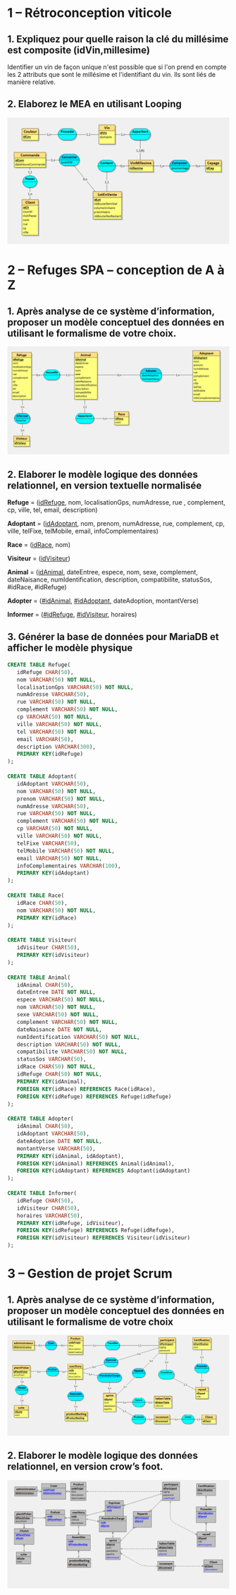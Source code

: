 # 1 – Rétroconception viticole

## 1. Expliquez pour quelle raison la clé du millésime est composite (idVin,millesime)

Identifier un vin de façon unique n'est possible que si l'on prend en compte les 2 attributs que sont le millésime et l'identifiant du vin. Ils sont liés de manière relative. 

## 2. Elaborez le MEA en utilisant Looping
![](vin2.png)

# 2 – Refuges SPA – conception de A à Z

## 1. Après analyse de ce système d’information, proposer un modèle conceptuel des données en utilisant le formalisme de votre choix.

 

![](spa3.png)

## 2. Elaborer le modèle logique des données relationnel, en version textuelle normalisée

**Refuge** = (<ins>idRefuge</ins>, nom, localisationGps, numAdresse, rue , complement, cp, ville, tel, email, description)  

**Adoptant** = (<ins>idAdoptant</ins>, nom, prenom, numAdresse, rue, complement, cp, ville, telFixe, telMobile, email, infoComplementaires)  

**Race** = (<ins>idRace</ins>, nom)  

**Visiteur** = (<ins>idVisiteur</ins>)  

**Animal** = (<ins>idAnimal</ins>, dateEntree, espece, nom, sexe, complement, dateNaisance, numIdentification, description, compatibilite, statusSos, #idRace, #idRefuge)  

**Adopter** = (<ins>#idAnimal</ins>, <ins>#idAdoptant</ins>, dateAdoption, montantVerse)  

**Informer** = (<ins>#idRefuge</ins>, <ins>#idVisiteur</ins>, horaires)  




## 3. Générer la base de données pour MariaDB et afficher le modèle physique

```sql
CREATE TABLE Refuge(
   idRefuge CHAR(50),
   nom VARCHAR(50) NOT NULL,
   localisationGps VARCHAR(50) NOT NULL,
   numAdresse VARCHAR(50),
   rue VARCHAR(50) NOT NULL,
   complement VARCHAR(50) NOT NULL,
   cp VARCHAR(50) NOT NULL,
   ville VARCHAR(50) NOT NULL,
   tel VARCHAR(50) NOT NULL,
   email VARCHAR(50),
   description VARCHAR(300),
   PRIMARY KEY(idRefuge)
);

CREATE TABLE Adoptant(
   idAdoptant VARCHAR(50),
   nom VARCHAR(50) NOT NULL,
   prenom VARCHAR(50) NOT NULL,
   numAdresse VARCHAR(50),
   rue VARCHAR(50) NOT NULL,
   complement VARCHAR(50) NOT NULL,
   cp VARCHAR(50) NOT NULL,
   ville VARCHAR(50) NOT NULL,
   telFixe VARCHAR(50),
   telMobile VARCHAR(50) NOT NULL,
   email VARCHAR(50) NOT NULL,
   infoComplementaires VARCHAR(100),
   PRIMARY KEY(idAdoptant)
);

CREATE TABLE Race(
   idRace CHAR(50),
   nom VARCHAR(50) NOT NULL,
   PRIMARY KEY(idRace)
);

CREATE TABLE Visiteur(
   idVisiteur CHAR(50),
   PRIMARY KEY(idVisiteur)
);

CREATE TABLE Animal(
   idAnimal CHAR(50),
   dateEntree DATE NOT NULL,
   espece VARCHAR(50) NOT NULL,
   nom VARCHAR(50) NOT NULL,
   sexe VARCHAR(50) NOT NULL,
   complement VARCHAR(50) NOT NULL,
   dateNaisance DATE NOT NULL,
   numIdentification VARCHAR(50) NOT NULL,
   description VARCHAR(50) NOT NULL,
   compatibilite VARCHAR(50) NOT NULL,
   statusSos VARCHAR(50),
   idRace CHAR(50) NOT NULL,
   idRefuge CHAR(50) NOT NULL,
   PRIMARY KEY(idAnimal),
   FOREIGN KEY(idRace) REFERENCES Race(idRace),
   FOREIGN KEY(idRefuge) REFERENCES Refuge(idRefuge)
);

CREATE TABLE Adopter(
   idAnimal CHAR(50),
   idAdoptant VARCHAR(50),
   dateAdoption DATE NOT NULL,
   montantVerse VARCHAR(50),
   PRIMARY KEY(idAnimal, idAdoptant),
   FOREIGN KEY(idAnimal) REFERENCES Animal(idAnimal),
   FOREIGN KEY(idAdoptant) REFERENCES Adoptant(idAdoptant)
);

CREATE TABLE Informer(
   idRefuge CHAR(50),
   idVisiteur CHAR(50),
   horaires VARCHAR(50),
   PRIMARY KEY(idRefuge, idVisiteur),
   FOREIGN KEY(idRefuge) REFERENCES Refuge(idRefuge),
   FOREIGN KEY(idVisiteur) REFERENCES Visiteur(idVisiteur)
);


```

# 3 – Gestion de projet Scrum

## 1. Après analyse de ce système d’information, proposer un modèle conceptuel des données en utilisant le formalisme de votre choix

![](scrum.png)

## 2. Elaborer le modèle logique des données relationnel, en version crow’s foot.
![](crowsfoot.png)
